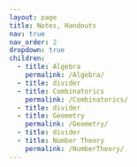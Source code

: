 ```yaml
---
layout: page
title: Notes, Handouts
nav: true
nav_order: 2
dropdown: true
children:
  - title: Algebra
    permalink: /Algebra/
  - title: divider
  - title: Combinatorics
    permalink: /Combinatorics/
  - title: divider
  - title: Geometry
    permalink: /Geometry/
  - title: divider
  - title: Number Theory
    permalink: /NumberTheory/
---
```

